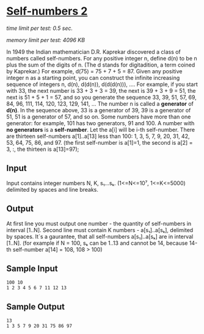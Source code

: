# [Self-numbers 2](http://acm.sgu.ru/problem.php?contest=0&problem=108)

_time limit per test: 0.5 sec._

_memory limit per test: 4096 KB_

In 1949 the Indian mathematician D.R. Kaprekar discovered a class of numbers called self-numbers. For any positive integer n, define d(n) to be n plus the sum of the digits of n. (The d stands for digitadition, a term coined by Kaprekar.) For example, d(75) = 75 + 7 + 5 = 87. Given any positive integer n as a starting point, you can construct the infinite increasing sequence of integers n, d(n), d(d(n)), d(d(d(n))), .... For example, if you start with 33, the next number is 33 + 3 + 3 = 39, the next is 39 + 3 + 9 = 51, the next is 51 + 5 + 1 = 57, and so you generate the sequence 33, 39, 51, 57, 69, 84, 96, 111, 114, 120, 123, 129, 141, ... The number n is called a **generator** of **d(n)**. In the sequence above, 33 is a generator of 39, 39 is a generator of 51, 51 is a generator of 57, and so on. Some numbers have more than one generator: for example, 101 has two generators, 91 and 100. A number with **no generators** is a **self-number**. Let the a[i] will be i-th self-number. There are thirteen self-numbers a[1]..a[13] less than 100: 1, 3, 5, 7, 9, 20, 31, 42, 53, 64, 75, 86, and 97. (the first self-number is a[1]=1, the second is a[2] = 3, :, the thirteen is a[13]=97);

## Input

Input contains integer numbers N, K, s₁...sₖ. (1<=N<=10⁷, 1<=K<=5000) delimited by spaces and line breaks.

## Output

At first line you must output one number - the quantity of self-numbers in interval [1..N]. Second line must contain K numbers - a[s₁]..a[sₖ], delimited by spaces. It`s a gaurantee, that all self-numbers a[s₁]..a[sₖ] are in interval [1..N]. (for example if N = 100, sₖ can be 1..13 and cannot be 14, because 14-th self-number a[14] = 108, 108 > 100)

## Sample Input
```
100 10
1 2 3 4 5 6 7 11 12 13
```

## Sample Output
```
13
1 3 5 7 9 20 31 75 86 97
```
